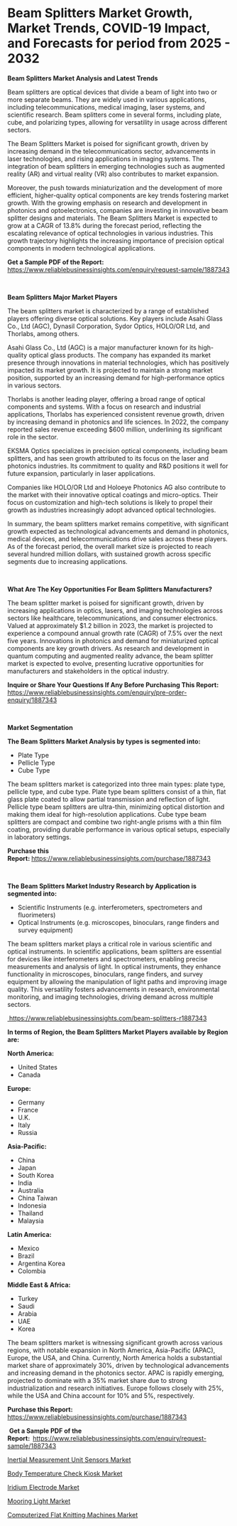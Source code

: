 <p><h1>Beam Splitters Market Growth, Market Trends, COVID-19 Impact, and Forecasts for period from 2025 - 2032</h1></p><p><strong>Beam Splitters Market Analysis and Latest Trends</strong></p>
<p><p>Beam splitters are optical devices that divide a beam of light into two or more separate beams. They are widely used in various applications, including telecommunications, medical imaging, laser systems, and scientific research. Beam splitters come in several forms, including plate, cube, and polarizing types, allowing for versatility in usage across different sectors.</p><p>The Beam Splitters Market is poised for significant growth, driven by increasing demand in the telecommunications sector, advancements in laser technologies, and rising applications in imaging systems. The integration of beam splitters in emerging technologies such as augmented reality (AR) and virtual reality (VR) also contributes to market expansion. </p><p>Moreover, the push towards miniaturization and the development of more efficient, higher-quality optical components are key trends fostering market growth. With the growing emphasis on research and development in photonics and optoelectronics, companies are investing in innovative beam splitter designs and materials. The Beam Splitters Market is expected to grow at a CAGR of 13.8% during the forecast period, reflecting the escalating relevance of optical technologies in various industries. This growth trajectory highlights the increasing importance of precision optical components in modern technological applications.</p></p>
<p><strong>Get a Sample PDF of the Report:&nbsp;</strong> <a href="https://www.reliablebusinessinsights.com/enquiry/request-sample/1887343?utm_campaign=1113&utm_medium=2&utm_source=Github&utm_content=ia&utm_term=06042025&utm_id=beam-splitters">https://www.reliablebusinessinsights.com/enquiry/request-sample/1887343</a></p>
<p>&nbsp;</p>
<p><strong>Beam Splitters Major Market Players</strong></p>
<p><p>The beam splitters market is characterized by a range of established players offering diverse optical solutions. Key players include Asahi Glass Co., Ltd (AGC), Dynasil Corporation, Sydor Optics, HOLO/OR Ltd, and Thorlabs, among others. </p><p>Asahi Glass Co., Ltd (AGC) is a major manufacturer known for its high-quality optical glass products. The company has expanded its market presence through innovations in material technologies, which has positively impacted its market growth. It is projected to maintain a strong market position, supported by an increasing demand for high-performance optics in various sectors.</p><p>Thorlabs is another leading player, offering a broad range of optical components and systems. With a focus on research and industrial applications, Thorlabs has experienced consistent revenue growth, driven by increasing demand in photonics and life sciences. In 2022, the company reported sales revenue exceeding $600 million, underlining its significant role in the sector.</p><p>EKSMA Optics specializes in precision optical components, including beam splitters, and has seen growth attributed to its focus on the laser and photonics industries. Its commitment to quality and R&D positions it well for future expansion, particularly in laser applications.</p><p>Companies like HOLO/OR Ltd and Holoeye Photonics AG also contribute to the market with their innovative optical coatings and micro-optics. Their focus on customization and high-tech solutions is likely to propel their growth as industries increasingly adopt advanced optical technologies.</p><p>In summary, the beam splitters market remains competitive, with significant growth expected as technological advancements and demand in photonics, medical devices, and telecommunications drive sales across these players. As of the forecast period, the overall market size is projected to reach several hundred million dollars, with sustained growth across specific segments due to increasing applications.</p></p>
<p>&nbsp;</p>
<p><strong>What Are The Key Opportunities For Beam Splitters Manufacturers?</strong></p>
<p><p>The beam splitter market is poised for significant growth, driven by increasing applications in optics, lasers, and imaging technologies across sectors like healthcare, telecommunications, and consumer electronics. Valued at approximately $1.2 billion in 2023, the market is projected to experience a compound annual growth rate (CAGR) of 7.5% over the next five years. Innovations in photonics and demand for miniaturized optical components are key growth drivers. As research and development in quantum computing and augmented reality advance, the beam splitter market is expected to evolve, presenting lucrative opportunities for manufacturers and stakeholders in the optical industry.</p></p>
<p><strong>Inquire or Share Your Questions If Any Before Purchasing This Report:</strong> <a href="https://www.reliablebusinessinsights.com/enquiry/pre-order-enquiry/1887343?utm_campaign=1113&utm_medium=2&utm_source=Github&utm_content=ia&utm_term=06042025&utm_id=beam-splitters">https://www.reliablebusinessinsights.com/enquiry/pre-order-enquiry/1887343</a></p>
<p>&nbsp;</p>
<p><strong>Market Segmentation</strong></p>
<p><strong>The Beam Splitters Market Analysis by types is segmented into:</strong></p>
<p><ul><li>Plate Type</li><li>Pellicle Type</li><li>Cube Type</li></ul></p>
<p><p>The beam splitters market is categorized into three main types: plate type, pellicle type, and cube type. Plate type beam splitters consist of a thin, flat glass plate coated to allow partial transmission and reflection of light. Pellicle type beam splitters are ultra-thin, minimizing optical distortion and making them ideal for high-resolution applications. Cube type beam splitters are compact and combine two right-angle prisms with a thin film coating, providing durable performance in various optical setups, especially in laboratory settings.</p></p>
<p><strong>Purchase this Report:&nbsp;</strong><a href="https://www.reliablebusinessinsights.com/purchase/1887343?utm_campaign=1113&utm_medium=2&utm_source=Github&utm_content=ia&utm_term=06042025&utm_id=beam-splitters">https://www.reliablebusinessinsights.com/purchase/1887343</a></p>
<p>&nbsp;</p>
<p><strong>The Beam Splitters Market Industry Research by Application is segmented into:</strong></p>
<p><ul><li>Scientific Instruments (e.g. interferometers, spectrometers and fluorimeters)</li><li>Optical Instruments (e.g. microscopes, binoculars, range finders and survey equipment)</li></ul></p>
<p><p>The beam splitters market plays a critical role in various scientific and optical instruments. In scientific applications, beam splitters are essential for devices like interferometers and spectrometers, enabling precise measurements and analysis of light. In optical instruments, they enhance functionality in microscopes, binoculars, range finders, and survey equipment by allowing the manipulation of light paths and improving image quality. This versatility fosters advancements in research, environmental monitoring, and imaging technologies, driving demand across multiple sectors.</p></p>
<p><a href="https://www.reliablebusinessinsights.com/beam-splitters-r1887343?utm_campaign=1113&utm_medium=2&utm_source=Github&utm_content=ia&utm_term=06042025&utm_id=beam-splitters">&nbsp;https://www.reliablebusinessinsights.com/beam-splitters-r1887343</a></p>
<p><strong>In terms of Region, the Beam Splitters Market Players available by Region are:</strong></p>
<p>
    <p> <strong> North America: </strong>
        <ul>
            <li>United States</li>
            <li>Canada</li>
        </ul>
        </p> 
    <p> <strong> Europe: </strong>
        <ul>
            <li>Germany</li>
            <li>France</li>
            <li>U.K.</li>
            <li>Italy</li>
            <li>Russia</li>
        </ul>
        </p> 
    <p> <strong> Asia-Pacific: </strong>
        <ul>
            <li>China</li>
            <li>Japan</li>
            <li>South Korea</li>
            <li>India</li>
            <li>Australia</li>
            <li>China Taiwan</li>
            <li>Indonesia</li>
            <li>Thailand</li>
            <li>Malaysia</li>
        </ul>
        </p> 
    <p> <strong> Latin America: </strong>
        <ul>
            <li>Mexico</li>
            <li>Brazil</li>
            <li>Argentina Korea</li>
            <li>Colombia</li>
        </ul>
        </p> 
    <p> <strong> Middle East & Africa: </strong>
        <ul>
            <li>Turkey</li>
            <li>Saudi</li>
            <li>Arabia</li>
            <li>UAE</li>
            <li>Korea</li>
        </ul>
    </p>
    </p>
<p><p>The beam splitters market is witnessing significant growth across various regions, with notable expansion in North America, Asia-Pacific (APAC), Europe, the USA, and China. Currently, North America holds a substantial market share of approximately 30%, driven by technological advancements and increasing demand in the photonics sector. APAC is rapidly emerging, projected to dominate with a 35% market share due to strong industrialization and research initiatives. Europe follows closely with 25%, while the USA and China account for 10% and 5%, respectively.</p></p>
<p><strong>Purchase this Report: </strong><a href="https://www.reliablebusinessinsights.com/purchase/1887343?utm_campaign=1113&utm_medium=2&utm_source=Github&utm_content=ia&utm_term=06042025&utm_id=beam-splitters">https://www.reliablebusinessinsights.com/purchase/1887343</a></p>
<p>&nbsp;<strong>Get a Sample PDF of the Report:&nbsp;&nbsp;</strong><a href="https://www.reliablebusinessinsights.com/enquiry/request-sample/1887343?utm_campaign=1113&utm_medium=2&utm_source=Github&utm_content=ia&utm_term=06042025&utm_id=beam-splitters">https://www.reliablebusinessinsights.com/enquiry/request-sample/1887343</a></p>
<p><strong></strong></p>
<p><p><a href="https://github.com/safatabhee/Market-Research-Report-List-1/blob/main/inertial-measurement-unit-sensors-market.md?utm_campaign=1113&utm_medium=2&utm_source=Github&utm_content=ia&utm_term=06042025&utm_id=beam-splitters">Inertial Measurement Unit Sensors Market</a></p><p><a href="https://github.com/tamerlgwilt/Market-Research-Report-List-1/blob/main/body-temperature-check-kiosk-market.md?utm_campaign=1113&utm_medium=2&utm_source=Github&utm_content=ia&utm_term=06042025&utm_id=beam-splitters">Body Temperature Check Kiosk Market</a></p><p><a href="https://github.com/resiebustin/Market-Research-Report-List-1/blob/main/iridium-electrode-market.md?utm_campaign=1113&utm_medium=2&utm_source=Github&utm_content=ia&utm_term=06042025&utm_id=beam-splitters">Iridium Electrode Market</a></p><p><a href="https://github.com/sivyerloucks/Market-Research-Report-List-1/blob/main/mooring-light-market.md?utm_campaign=1113&utm_medium=2&utm_source=Github&utm_content=ia&utm_term=06042025&utm_id=beam-splitters">Mooring Light Market</a></p><p><a href="https://github.com/rwanjamiul/Market-Research-Report-List-1/blob/main/computerized-flat-knitting-machines-market.md?utm_campaign=1113&utm_medium=2&utm_source=Github&utm_content=ia&utm_term=06042025&utm_id=beam-splitters">Computerized Flat Knitting Machines Market</a></p></p>
